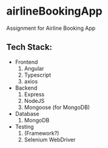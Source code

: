 # airlineBookingApp

Assignment for Airline Booking App

## Tech Stack:

- Frontend
  1. Angular
  2. Typescript
  3. axios
- Backend
  1. Express
  2. NodeJS
  3. Mongoose (for MongoDB)
- Database
  1. MongoDB
- Testing
  1. (Framework?)
  2. Selenium WebDriver
